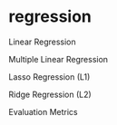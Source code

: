 # regression
Linear Regression

Multiple Linear Regression

Lasso Regression (L1)

Ridge Regression (L2)

Evaluation Metrics
